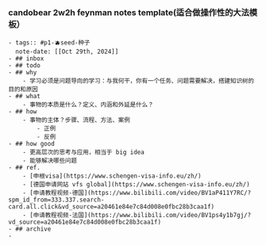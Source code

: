 ### candobear 2w2h feynman notes template(适合做操作性的大法模板）
	- tags:: #p1-🫐seed-种子
	  note-date: [[Oct 29th, 2024]]
	- ## inbox
	- ## todo
	- ## why
		- 学习必须是问题导向的学习：与我何干，你有一个任务、问题需要解决，搭建知识树的目的和原因
	- ## what
		- 事物的本质是什么？定义、内涵和外延是什么？
	- ## how
		- 事物的主体？步骤、流程、方法、案例
			- 正例
			- 反例
	- ## how good
		- 更高层次的思考与应用，相当于 big idea
		- 能够解决哪些问题
	- ## ref.
		- [申根visa](https://www.schengen-visa-info.eu/zh/)
		- [德国申请网站 vfs global](https://www.schengen-visa-info.eu/zh/)
		- [申请教程视频-德国](https://www.bilibili.com/video/BV1aP411Y7RC/?spm_id_from=333.337.search-card.all.click&vd_source=a20461e84e7c84d008e0fbc28b3caa1f)
		- [申请教程视频-法国](https://www.bilibili.com/video/BV1ps4y1b7gj/?vd_source=a20461e84e7c84d008e0fbc28b3caa1f)
	- ## archive
	-